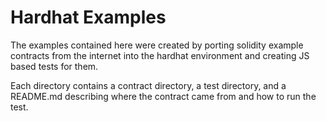 # Hardhat Examples

The examples contained here were created by porting solidity example contracts from
the internet into the hardhat environment and creating JS based tests for them.

Each directory contains a contract directory, a test directory, and a README.md
describing where the contract came from and how to run the test.
